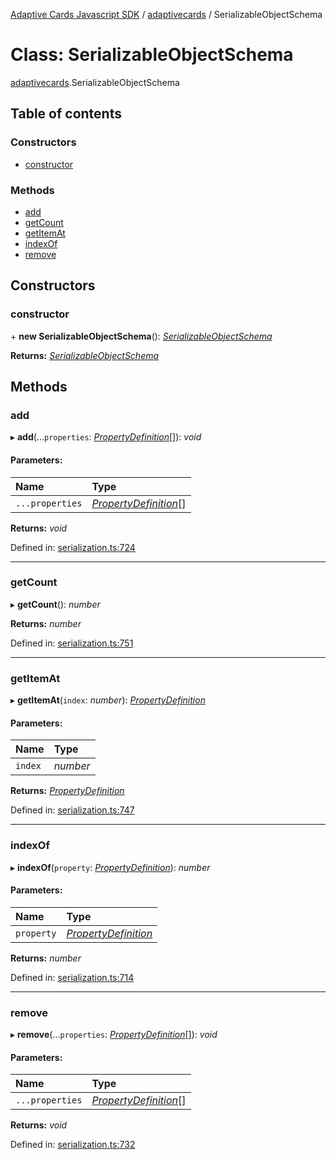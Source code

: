 [Adaptive Cards Javascript SDK](../README.md) / [adaptivecards](../modules/adaptivecards.md) / SerializableObjectSchema

# Class: SerializableObjectSchema

[adaptivecards](../modules/adaptivecards.md).SerializableObjectSchema

## Table of contents

### Constructors

- [constructor](adaptivecards.serializableobjectschema.md#constructor)

### Methods

- [add](adaptivecards.serializableobjectschema.md#add)
- [getCount](adaptivecards.serializableobjectschema.md#getcount)
- [getItemAt](adaptivecards.serializableobjectschema.md#getitemat)
- [indexOf](adaptivecards.serializableobjectschema.md#indexof)
- [remove](adaptivecards.serializableobjectschema.md#remove)

## Constructors

### constructor

\+ **new SerializableObjectSchema**(): [*SerializableObjectSchema*](serialization.serializableobjectschema.md)

**Returns:** [*SerializableObjectSchema*](serialization.serializableobjectschema.md)

## Methods

### add

▸ **add**(...`properties`: [*PropertyDefinition*](serialization.propertydefinition.md)[]): *void*

#### Parameters:

Name | Type |
:------ | :------ |
`...properties` | [*PropertyDefinition*](serialization.propertydefinition.md)[] |

**Returns:** *void*

Defined in: [serialization.ts:724](https://github.com/microsoft/AdaptiveCards/blob/0938a1f10/source/nodejs/adaptivecards/src/serialization.ts#L724)

___

### getCount

▸ **getCount**(): *number*

**Returns:** *number*

Defined in: [serialization.ts:751](https://github.com/microsoft/AdaptiveCards/blob/0938a1f10/source/nodejs/adaptivecards/src/serialization.ts#L751)

___

### getItemAt

▸ **getItemAt**(`index`: *number*): [*PropertyDefinition*](serialization.propertydefinition.md)

#### Parameters:

Name | Type |
:------ | :------ |
`index` | *number* |

**Returns:** [*PropertyDefinition*](serialization.propertydefinition.md)

Defined in: [serialization.ts:747](https://github.com/microsoft/AdaptiveCards/blob/0938a1f10/source/nodejs/adaptivecards/src/serialization.ts#L747)

___

### indexOf

▸ **indexOf**(`property`: [*PropertyDefinition*](serialization.propertydefinition.md)): *number*

#### Parameters:

Name | Type |
:------ | :------ |
`property` | [*PropertyDefinition*](serialization.propertydefinition.md) |

**Returns:** *number*

Defined in: [serialization.ts:714](https://github.com/microsoft/AdaptiveCards/blob/0938a1f10/source/nodejs/adaptivecards/src/serialization.ts#L714)

___

### remove

▸ **remove**(...`properties`: [*PropertyDefinition*](serialization.propertydefinition.md)[]): *void*

#### Parameters:

Name | Type |
:------ | :------ |
`...properties` | [*PropertyDefinition*](serialization.propertydefinition.md)[] |

**Returns:** *void*

Defined in: [serialization.ts:732](https://github.com/microsoft/AdaptiveCards/blob/0938a1f10/source/nodejs/adaptivecards/src/serialization.ts#L732)

